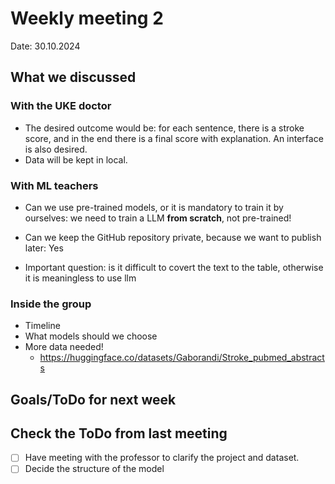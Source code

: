 # Weekly meeting 2
Date: 30.10.2024

## What we discussed
### With the UKE doctor
  * The desired outcome would be: for each sentence, there is a stroke score, and in the end there is a final score with explanation. An interface is also desired.
  * Data will be kept in local.

### With ML teachers
* Can we use pre-trained models, or it is mandatory to train it by ourselves: we need to train a LLM **from scratch**, not pre-trained!
* Can we keep the GitHub repository private, because we want to publish later: Yes

* Important question: is it difficult to covert the text to the table, otherwise it is meaningless to use llm

### Inside the group
* Timeline
* What models should we choose
* More data needed!
  * https://huggingface.co/datasets/Gaborandi/Stroke_pubmed_abstracts

## Goals/ToDo for next week

## Check the ToDo from last meeting
- [ ] Have meeting with the professor to clarify the project and dataset.
- [ ] Decide the structure of the model